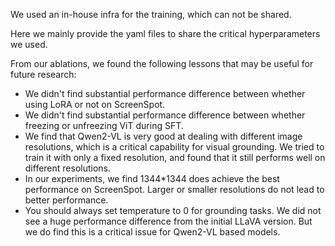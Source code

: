 We used an in-house infra for the training, which can not be shared.

Here we mainly provide the yaml files to share the critical hyperparameters we used.

From our ablations, we found the following lessons that may be useful for future research:

- We didn't find substantial performance difference between whether using LoRA or not on ScreenSpot.
- We didn't find substantial performance difference between whether freezing or unfreezing ViT during SFT.
- We find that Qwen2-VL is very good at dealing with different image resolutions, which is a critical capability for visual grounding. We tried to train it with only a fixed resolution, and found that it still performs well on different resolutions.
- In our experiments, we find 1344*1344 does achieve the best performance on ScreenSpot. Larger or smaller resolutions do not lead to better performance.
- You should always set temperature to 0 for grounding tasks. We did not see a huge performance difference from the initial LLaVA version. But we do find this is a critical issue for Qwen2-VL based models.



